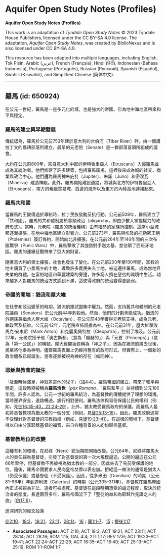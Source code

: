 # Aquifer Open Study Notes (Profiles)

**Aquifer Open Study Notes (Profiles)**

This work is an adaptation of *Tyndale Open Study Notes* © 2023 Tyndale House Publishers, licensed under the CC BY\-SA 4\.0 license. The adaptation, *Aquifer Open Study Notes*, was created by BiblioNexus and is also licensed under CC BY\-SA 4\.0\.

This resource has been adapted into multiple languages, including English, Tok Pisin, Arabic (عربي), French (Français), Hindi (हिंदी), Indonesian (Bahasa Indonesia), Portuguese (Português), Russian (Русский), Spanish (Español), Swahili (Kiswahili), and Simplified Chinese (简体中文).



--------------------------------

## 羅馬 (id: 650924)

在公元一世紀，羅馬是一座多元化的城，也是強大的帝國。它為地中海地區帶來和平與穩定。

### 羅馬的建立與早期發展

傳統認為，羅馬於公元前753年建於意大利的台伯河（Tiber River）畔，由一個講拉丁文的農耕部落所建立。最早的元老院（Senate）是一群部落首領所組成的議會。

大約在公元前600年，來自意大利中部的伊特魯里亞人（Etruscans）入侵羅馬並成為其統治者。他們修建了許多建築，包括羅馬廣場，這裡後來成為城的社交、商業與政治中心。他們還為羅馬神朱庇特（Jupiter）、朱諾（Juno）和密涅瓦（Minerva）建造神殿。此外，羅馬開始建設道路，將城與北方的伊特魯里亞人（Etruscans）、南方的希臘貿易城、西邊的海岸以及東方的內陸高地連接起來。

### 羅馬共和國

當羅馬的王變得過於專制時，拉丁民族發動反抗行動。公元前509年，羅馬建立了「共和國」。羅馬的共和體制屬於寡頭政治（oligarchy，即由少數人掌握權力的政府形式）。當時，元老院（羅馬的統治機構）由有權勢的家族所控制。這座小型城邦逐漸擴張，在地中海地區建立影響力。公元前273年，羅馬與埃及的托勒密王朝（Ptolemies）簽訂條約，開始向北非擴張。在公元前264年至146年間的三次布匿戰爭（Punic Wars）中，羅馬擊敗了其強勁對手迦太基，並佔領了西班牙地區。羅馬的連續征戰帶來了巨大的財富。

隨著意大利的領土擴張，社會也發生了變化。在公元前200年至100年間，富有的地主購買了小農場主的土地，導致許多農民失去土地，被迫遷往羅馬，成為無地且失業的群體。在富裕地區和華麗建築的旁邊，許多窮人擠在惡劣的環境中生活。越來越多人對羅馬的統治方式感到不滿，這使得政府的統治變得更脆弱。

### 帝國的開端：猶流和屋大維

在社會和政治變革的時期，猶流凱撒試圖集中權力。然而，支持舊共和體制的元老院議員（Senators）於公元前44年刺殺他。然而，他們的計劃未能成功。猶流的外甥孫兼繼承人屋大維（Octavian），在公元前43年獲得元老院支持，成為元老、執政官及統帥。公元前42年，元老院宣佈凱撒為神。在公元前31年，屋大維擊敗馬克·安東尼（Mark Anton）和克麗奧佩特拉（Cleopatra），控制了埃及。公元前27年，元老院授予他「奧古斯都」（意為「顯赫的」）與「元首（Princeps）」（意為「第一公民」）的稱號。屋大維開始自稱為「神之子」，因為在猶流凱撒去世後，民眾將他奉為神明。儘管羅馬表面上仍維持舊有的政府形式，但實際上，一個新的政治體系已經誕生。皇帝逐漸被視為神的存在（如同神）。

### 耶穌與教會的誕生

「及至時候滿足，神就差遣他的兒子」（[加4:4](https://ref.ly/Gal4:4)）。羅馬帝國的建立，帶來了和平與穩定，這段時期被稱為**羅馬治世**（*pax Romana，*「羅馬和平」）並持續到公元100年間。許多人認為，公元一世紀的羅馬統治，為基督教的傳播提供了理想的環境。當時邊界安全，道路暢通，旅行相對便利。羅馬法律與習俗保護公民的權利（例如，見[徒16:35–40，](https://ref.ly/Acts16:35-Acts16:40)[22:24–29](https://ref.ly/Acts22:24-Acts22:29)）。此外，猶太教受羅馬政府的保護，而羅馬人最初將基督教視為猶太教的一個分支（例如，見[徒25:13–19](https://ref.ly/Acts25:13-Acts25:19)）。因此，羅馬政府通常不受理針對基督徒的宗教指控（例如，見[徒19:23–41](https://ref.ly/Acts19:23-Acts19:41)）。在這樣的環境下，基督徒得以自由分享耶穌基督的福音，來自各種背景的人紛紛歸信基督。

### 基督教地位的改變

這種有利的環境，在尼祿（Nero）統治期間開始改變。公元64年，尼祿將羅馬大火的責任歸咎基督徒，引發了對基督徒的第一次大規模逼迫。公開的逼迫在公元66年暫停，但基督教不再被視為猶太教的一部分，因此失去了先前受保護的地位。隨後，羅馬帝國要求人民向皇帝焚香以表忠誠。拒絕這一做法的通常是猶太人（仍受保護）或基督徒（不受保護）。因此，從多米田（Domitian）的時期（公元81–96年）年到迦利流（Galerius）的時期（公元305–311年），基督教在羅馬帝國內正式被視為非法，違者可被處死。基督徒在這段時期遭受的逼迫程度，取決於統治者的態度。長達兩百多年，羅馬帝國流下了「聖徒的血和為耶穌作見證之人的血」（[啟17:6](https://ref.ly/Rev17:6)）。

進深研究的經文段落

[徒2:10](https://ref.ly/Acts2:10)，[18:2](https://ref.ly/Acts18:2)，[19:21](https://ref.ly/Acts19:21)，[23:11](https://ref.ly/Acts23:11)，[28:14](https://ref.ly/Acts28:14)、[16](https://ref.ly/Acts28:16)；[羅1:1–7](https://ref.ly/Rom1:1-Rom1:7)、[15](https://ref.ly/Rom1:15)；[提後1:17](https://ref.ly/2Tim1:17)

* **Associated Passages:** ACT 2:10; ACT 18:2; ACT 19:21; ACT 23:11; ACT 28:14; ACT 28:16; ROM 1:15; GAL 4:4; 2TI 1:17; REV 17:6; ACT 19:23–ACT 19:41; ACT 22:24–ACT 22:29; ACT 16:35–ACT 16:40; ACT 25:13–ACT 25:19; ROM 1:1–ROM 1:7

